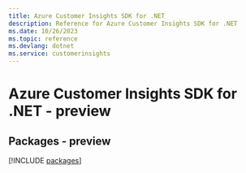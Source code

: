 ```yaml
---
title: Azure Customer Insights SDK for .NET
description: Reference for Azure Customer Insights SDK for .NET
ms.date: 10/26/2023
ms.topic: reference
ms.devlang: dotnet
ms.service: customerinsights
---
```

# Azure Customer Insights SDK for .NET - preview
## Packages - preview
[!INCLUDE [packages](customer-insights-index.md)]